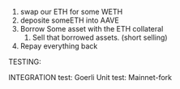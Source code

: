 1. swap our ETH for some WETH
2. deposite someETH into AAVE
3. Borrow Some asset with the ETH collateral
    1. Sell that borrowed assets. (short selling)
4. Repay everything back 





TESTING:

INTEGRATION test: Goerli
Unit test: Mainnet-fork
 